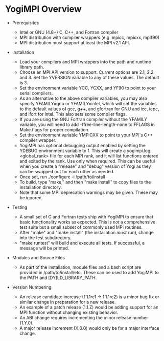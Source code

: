 YogiMPI Overview
================

* Prerequisites
  - Intel or GNU (4.8+) C, C++, and Fortran compiler
  - MPI distribution with compiler wrappers (e.g. mpicc, mpicxx, mpif90)
  - MPI distribution must support at least the MPI v2.1 API.

* Installation
  - Load your compilers and MPI wrappers into the path and runtime library path.
  - Choose an MPI API version to support. Current options are 2.1, 2.2, and 3.
    Set the YVERSION variable to any of these values. The default is 3.
  - Set the environment variable YCC, YCXX, and YF90 to point to your serial
    compilers.
  - As an alternative to the above compiler variables, you may also specify
    YFAMILY=gnu or YFAMILY=intel, which will set the variables to the default
    values of gcc, g++, and gfortran for GNU and icc, icpc, and ifort for
    Intel. This also sets some compiler flags.
  - If you are using the GNU Fortran compiler without the YFAMILY variable, you
    will need to add -ffree-line-length-none to FFLAGS in Make.flags for proper
    compilation.
  - Set the environment variable YMPICXX to point to your MPI's C++ compiler
    wrapper.
  - YogiMPI has optional debugging output enabled by setting the YDEBUG
    environment variable to 1. This will create a yogimpi.log.<global_rank>
    file for each MPI rank, and it will list functions entered and exited
    by the rank. Use only when required. This can be useful when you create
    a "release" and "debug" version of Yogi as they can be swapped out for each
    other as needed.
  - Once set, run ./configure -i /path/to/install
  - To build, type "make," and then "make install" to copy files to the
    installation directory.
  - Note that some MPI deprecation warnings may be given.  These may be ignored.

* Testing
  - A small set of C and Fortran tests ship with YogiMPI to ensure that basic
    functionality works as expected.  This is *not* a comprehensive test suite
    but a small subset of commonly used MPI routines.
  - After "make" and "make install" (the installation *must* run), change into
    the test subdirectory.
  - "make runtest" will build and execute all tests.  If successful, a message
    will be printed.

* Modules and Source Files
  - As part of the installation, module files and a bash script are provided
    in /path/to/install/etc.  These can be used to add YogiMPI to the PATH and
    [DY]LD_LIBRARY_PATH.

* Version Numbering
  - An release candidate increase (1.1.1rc1 -> 1.1.1rc2) is a minor bug fix or
    similar change in preparation for a new release.
  - An example of a patch release (1.1.Z) would be adding support for an MPI
    function without changing existing behavior.
  - An ABI change requires incrementing the minor release number (1.Y.0).
  - A major release increment (X.0.0) would only be for a major interface
    change.
